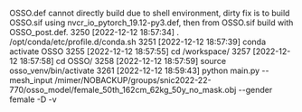 OSSO.def cannot directly build due to shell environment, dirty fix is to build OSSO.sif using nvcr_io_pytorch_19.12-py3.def, then from OSSO.sif build with OSSO_post.def.
 3250  [2022-12-12 18:57:34] . /opt/conda/etc/profile.d/conda.sh
 3251  [2022-12-12 18:57:39] conda activate OSSO
 3255  [2022-12-12 18:57:55] cd /workspace/
 3257  [2022-12-12 18:57:58] cd OSSO/
 3258  [2022-12-12 18:57:59] source osso_venv/bin/activate
 3261  [2022-12-12 18:59:43] python main.py  --mesh_input /mimer/NOBACKUP/groups/snic2022-22-770/osso_model/female_50th_162cm_62kg_50y_no_mask.obj --gender female -D -v
